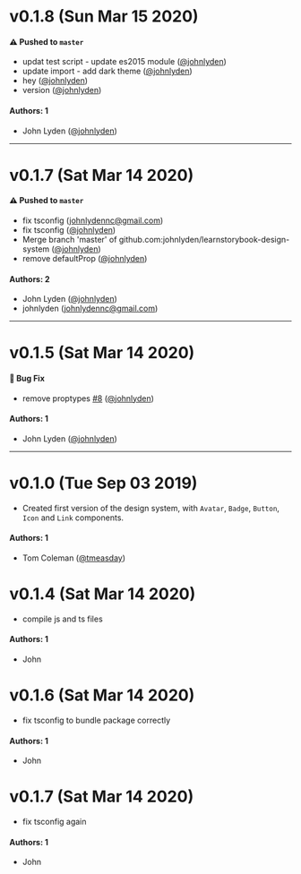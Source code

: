 # v0.1.8 (Sun Mar 15 2020)

#### ⚠️  Pushed to `master`

- updat test script - update es2015 module ([@johnlyden](https://github.com/johnlyden))
- update import - add dark theme ([@johnlyden](https://github.com/johnlyden))
- hey ([@johnlyden](https://github.com/johnlyden))
- version ([@johnlyden](https://github.com/johnlyden))

#### Authors: 1

- John Lyden ([@johnlyden](https://github.com/johnlyden))

---

# v0.1.7 (Sat Mar 14 2020)

#### ⚠️  Pushed to `master`

- fix tsconfig (johnlydennc@gmail.com)
- fix tsconfig ([@johnlyden](https://github.com/johnlyden))
- Merge branch 'master' of github.com:johnlyden/learnstorybook-design-system ([@johnlyden](https://github.com/johnlyden))
- remove defaultProp ([@johnlyden](https://github.com/johnlyden))

#### Authors: 2

- John Lyden ([@johnlyden](https://github.com/johnlyden))
- johnlyden (johnlydennc@gmail.com)

---

# v0.1.5 (Sat Mar 14 2020)

#### 🐛 Bug Fix

- remove proptypes [#8](https://github.com/johnlyden/learnstorybook-design-system/pull/8) ([@johnlyden](https://github.com/johnlyden))

#### Authors: 1

- John Lyden ([@johnlyden](https://github.com/johnlyden))

---

# v0.1.0 (Tue Sep 03 2019)

- Created first version of the design system, with `Avatar`, `Badge`, `Button`, `Icon` and `Link` components.

#### Authors: 1

- Tom Coleman ([@tmeasday](https://github.com/tmeasday))

# v0.1.4 (Sat Mar 14 2020)

- compile js and ts files

#### Authors: 1

- John

# v0.1.6 (Sat Mar 14 2020)

- fix tsconfig to bundle package correctly

#### Authors: 1

- John

# v0.1.7 (Sat Mar 14 2020)

- fix tsconfig again

#### Authors: 1

- John
